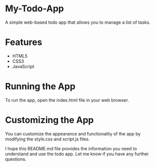 # My-Todo-App
A simple web-based todo app that allows you to manage a list of tasks.

# Features
<ul>
<li>HTML5</li>
<li>CSS3</li>
<li>JavaScript</li>
</ul>

# Running the App
To run the app, open the index.html file in your web browser.

# Customizing the App
You can customize the appearance and functionality of the app by modifying the style.css and script.js files.

I hope this README.md file provides the information you need to understand and use the todo app. Let me know if you have any further questions.
